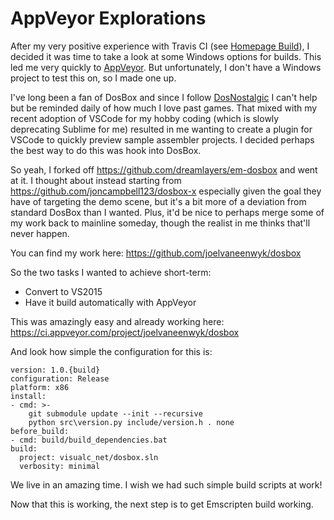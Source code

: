 # AppVeyor Explorations

After my very positive experience with Travis CI (see 
[Homepage Build](https://travis-ci.org/joelvaneenwyk/homepage)), I decided it was time to take a look at some Windows options for builds. This led me very quickly to [AppVeyor](https://www.appveyor.com/). But unfortunately, I don't have a Windows project to test this on, so I made one up.

I've long been a fan of DosBox and since I follow [DosNostalgic](https://twitter.com/dosnostalgic) I can't help but be reminded daily of how much I love past games. That mixed with my recent adoption of VSCode for my hobby coding (which is slowly deprecating Sublime for me) resulted in me wanting to create a plugin for VSCode to quickly preview sample assembler projects. I decided perhaps the best way to do this was hook into DosBox.

So yeah, I forked off https://github.com/dreamlayers/em-dosbox and went at it. I thought about instead starting from https://github.com/joncampbell123/dosbox-x especially given the goal they have of targeting the demo scene, but it's a bit more of a deviation from standard DosBox than I wanted. Plus, it'd be nice to perhaps merge some of my work back to mainline someday, though the realist in me thinks that'll never happen.

You can find my work here: https://github.com/joelvaneenwyk/dosbox

So the two tasks I wanted to achieve short-term:

* Convert to VS2015
* Have it build automatically with AppVeyor

This was amazingly easy and already working here: https://ci.appveyor.com/project/joelvaneenwyk/dosbox

And look how simple the configuration for this is:

~~~~
version: 1.0.{build}
configuration: Release
platform: x86
install:
- cmd: >-
    git submodule update --init --recursive
    python src\version.py include/version.h . none
before_build:
- cmd: build/build_dependencies.bat
build:
  project: visualc_net/dosbox.sln
  verbosity: minimal
~~~~

We live in an amazing time. I wish we had such simple build scripts at work!

Now that this is working, the next step is to get Emscripten build working.